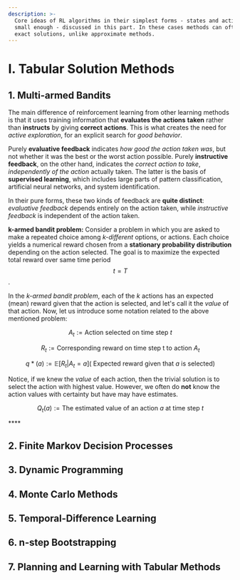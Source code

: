 ```yaml
---
description: >-
  Core ideas of RL algorithms in their simplest forms - states and action spaces
  small enough - discussed in this part. In these cases methods can often find
  exact solutions, unlike approximate methods.
---
```


# I. Tabular Solution Methods

## 1. Multi-armed Bandits

The main difference of reinforcement learning from other learning methods is that it uses training information that **evaluates the actions** **taken** rather than **instructs** by giving **correct actions**. This is what creates the need for _active exploration_, for an explicit search for _good behavior_. 

Purely **evaluative feedback** indicates _how good the action taken was_, but not whether it was the best or the worst action possible. Purely **instructive feedback**, on the other hand, indicates the _correct action to take_, _independently of the action_ actually taken. The latter is the basis of **supervised learning**, which includes large parts of pattern classification, artificial neural networks, and system identification.

 In their pure forms, these two kinds of feedback are **quite distinct**: _evaluative feedback_ depends entirely on the action taken, while _instructive feedback_ is independent of the action taken.

**k-armed bandit problem:** Consider a problem in which you are asked to make a repeated choice among _k-different_ options, or actions. Each choice yields a numerical reward chosen from a **stationary probability distribution** depending on the action selected. The goal is to maximize the expected total reward over same time period $$t=T$$.

In the _k-armed bandit problem_, each of the _k_ actions has an expected \(mean\) reward given that the action is selected, and let's call it the _value_ of that action. Now, let us introduce some notation related to the above mentioned problem:

$$A_t := \text{Action selected on time step } t $$

$$R_t := \text{Corresponding reward on time step t to action } A_t$$ 

$$q{*}(a) := \mathbb{E}[R_t | A_t = a] \text{( Expected reward given that } a \text{ is selected) }$$

Notice, if we knew the _value_ of each action, then the trivial solution is to select the action with highest value. However, we often do **not** know the action values with certainty but have may have estimates.

$$Q_t(a) := \text{The estimated value of an action } a \text{ at time step } t$$ 

\*\*\*\*

## 2. Finite Markov Decision Processes

## 3. Dynamic Programming

## 4. Monte Carlo Methods

## 5. Temporal-Difference Learning

## 6. n-step Bootstrapping

## 7. Planning and Learning with Tabular Methods



